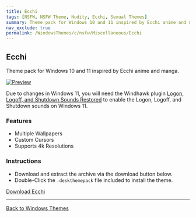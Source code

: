 ```yaml
---
title: Ecchi
tags: [NSFW, NSFW Theme, Nudity, Ecchi, Sexual Themes]
summary: Theme pack for Windows 10 and 11 inspired by Ecchi anime and manga
nav_exclude: true
permalink: /WindowsThemes/c/nsfw/Miscellaneous/Ecchi
---
```


## Ecchi
Theme pack for Windows 10 and 11 inspired by Ecchi anime and manga.

[![Preview](https://gitlab.com/the-back-room/deskthemepacks/nsfw/ecchi/-/raw/main/Extras/Preview.bmp)](https://gitlab.com/the-back-room/deskthemepacks/nsfw/ecchi/-/raw/main/Extras/Preview.bmp)

Due to changes in Windows 11, you will need the Windhawk plugin [Logon, Logoff, and Shutdown Sounds Restored](https://windhawk.net/mods/logon-logoff-shutdown-sounds) to enable the Logon, Logoff, and Shutdown sounds on Windows 11.

### Features

- Multiple Wallpapers
- Custom Cursors
- Supports 4k Resolutions

### Instructions

- Download and extract the archive via the download button below.
- Double-Click the `.deskthemepack` file included to install the theme.

<a href="https://gitlab.com/the-back-room/deskthemepacks/nsfw/ecchi/-/archive/main/ecchi-main.zip" class="btn btn--primary btn--lg" target="_blank" rel="noopener noreferrer">Download Ecchi</a>

---

<a href="/WindowsThemes" class="btn btn--secondary btn--sm">Back to Windows Themes</a>